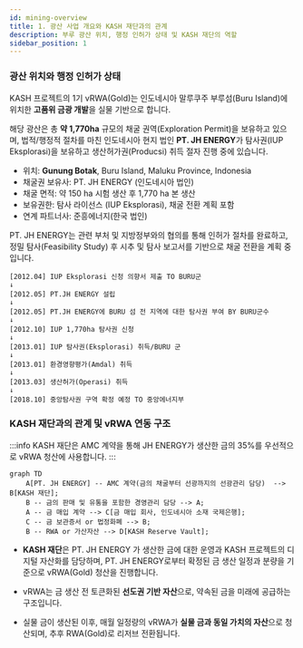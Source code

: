 ```yaml
---
id: mining-overview
title: 1. 광산 사업 개요와 KASH 재단과의 관계
description: 부루 광산 위치, 행정 인허가 상태 및 KASH 재단의 역할
sidebar_position: 1
---
```


### 광산 위치와 행정 인허가 상태

KASH 프로젝트의 1기 vRWA(Gold)는 인도네시아 말루쿠주 부루섬(Buru Island)에 위치한 **고품위 금광 개발**을 실물 기반으로 합니다.

해당 광산은 총 **약 1,770ha** 규모의 채굴 권역(Exploration Permit)을 보유하고 있으며,
법적/행정적 절차를 마친 인도네시아 현지 법인 **PT. JH ENERGY**가 탐사권(IUP Eksplorasi)을 보유하고 생산허가권(Producsi) 취득 절자 진행 중에 있습니다.

- 위치: **Gunung Botak**, Buru Island, Maluku Province, Indonesia
- 채굴권 보유사: PT. JH ENERGY (인도네시아 법인)
- 채굴 면적: 약 150 ha 시험 생산 후 1,770 ha 본 생산
- 보유권한: 탐사 라이선스 (IUP Eksplorasi), 채굴 전환 계획 포함
- 연계 파트너사: 준흥에너지(한국 법인)

PT. JH ENERGY는 관련 부처 및 지방정부와의 협의를 통해 인허가 절차를 완료하고,
정밀 탐사(Feasibility Study) 후 시추 및 탐사 보고서를 기반으로 채굴 전환을 계획 중입니다.

```
[2012.04] IUP Eksplorasi 신청 의향서 제출 TO BURU군
↓
[2012.05] PT.JH ENERGY 설립 
↓
[2012.05] PT.JH ENERGY에 BURU 섬 전 지역에 대한 탐사권 부여 BY BURU군수
↓
[2012.10] IUP 1,770ha 탐사권 신청
↓
[2013.01] IUP 탐사권(Eksplorasi) 취득/BURU 군
↓
[2013.01] 환경영향평가(Amdal) 취득
↓
[2013.03] 생산허가(Operasi) 취득
↓
[2018.10] 중앙탐사권 구역 확정 예정 TO 중앙에너지부
```

### KASH 재단과의 관계 및 vRWA 연동 구조

:::info
KASH 재단은 AMC 계약을 통해 JH ENERGY가 생산한 금의 35%를 우선적으로 vRWA 청산에 사용합니다.
:::

~~~mermaid
graph TD
    A[PT. JH ENERGY] -- AMC 계약(금의 채굴부터 선광까지의 선광관리 담당)  --> B[KASH 재단];
    B -- 금의 판매 및 유통을 포함한 경영관리 담당 --> A;
    A -- 금 매입 계약 --> C[금 매입 회사, 인도네시아 소재 국제은행];
    C -- 금 보관증서 or 법정화폐 --> B;
    B -- RWA or 가산자산 --> D[KASH Reserve Vault];
~~~

- **KASH 재단**은 PT. JH ENERGY 가 생산한 금에 대한 운영과 KASH 프로젝트의 디지털 자산화를 담당하며,
    PT. JH ENERGY로부터 확정된 금 생산 일정과 분량을 기준으로 vRWA(Gold) 청산을 진행합니다.
    
- vRWA는 금 생산 전 토큰화된 **선도권 기반 자산**으로,
    약속된 금을 미래에 공급하는 구조입니다.
    
- 실물 금이 생산된 이후, 매월 일정량의 vRWA가 **실물 금과 동일 가치의 자산**으로 청산되며,
    추후 RWA(Gold)로 리저브 전환됩니다.